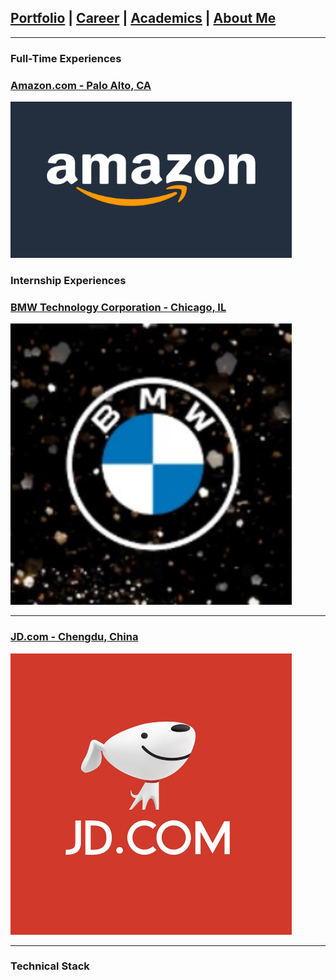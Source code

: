 ## [Portfolio](https://yizhuowu.github.io/) | [Career](https://yizhuowu.github.io/career) | [Academics](https://yizhuowu.github.io/academics) | [About Me](https://yizhuowu.github.io/about)
---
### Full-Time Experiences

### [Amazon.com - Palo Alto, CA](https://yizhuowu.github.io/amazon)
<img src="images/career/amazon/amazon.png" width="450" height="250"/>

### Internship Experiences

### [BMW Technology Corporation - Chicago, IL](https://yizhuowu.github.io/bmw)
<img src="images/career/bmw/bmw2.jpg" width="450" height="450"/>

---
### [JD.com - Chengdu, China](https://yizhuowu.github.io/jd)
<img src="images/career/jd/jd1.jpeg" width="450" height="450"/>

---
### Technical Stack